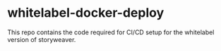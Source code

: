 # whitelabel-docker-deploy

This repo contains the code required for CI/CD setup for the whitelabel version of storyweaver.

